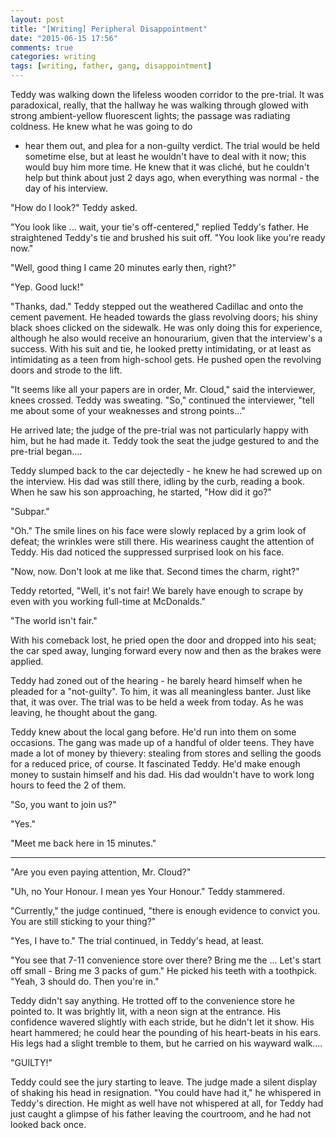 ```yaml
---
layout: post
title: "[Writing] Peripheral Disappointment"
date: "2015-06-15 17:56"
comments: true
categories: writing
tags: [writing, father, gang, disappointment]
---
```



Teddy was walking down the lifeless wooden corridor to the pre-trial. It was paradoxical, really, that the hallway he was walking
through glowed with strong ambient-yellow fluorescent lights; the passage was radiating coldness. He knew what he was going to do
- hear them out, and plea for a non-guilty verdict. The trial would be held sometime else, but at least he wouldn't have to deal
 with it now; this would buy him more time. He knew that it was cliché, but he couldn't help but think about just 2 days ago,
when everything was normal - the day of his interview.

"How do I look?" Teddy asked.

"You look like ... wait, your tie's off-centered," replied Teddy's father. He straightened Teddy's tie and brushed his suit
off. "You look like you're ready now."

"Well, good thing I came 20 minutes early then, right?"

"Yep. Good luck!"

"Thanks, dad." Teddy stepped out the weathered Cadillac and onto the cement pavement. He headed towards the glass revolving
doors; his shiny black shoes clicked on the sidewalk. He was only doing this for experience, although he also would receive an
honourarium, given that the interview's a success. With his suit and tie, he looked pretty intimidating, or at least as
intimidating as a teen from high-school gets. He pushed open the revolving doors and strode to the lift.

"It seems like all your papers are in order, Mr. Cloud," said the interviewer, knees crossed. Teddy was sweating. "So,"
continued the interviewer, "tell me about some of your weaknesses and strong points..."

He arrived late; the judge of the pre-trial was not particularly happy with him, but he had made it. Teddy took the seat the
judge gestured to and the pre-trial began....

Teddy slumped back to the car dejectedly - he knew he had screwed up on the interview. His dad was still there, idling by the
curb, reading a book. When he saw his son approaching, he started, "How did it go?"

"Subpar."

"Oh." The smile lines on his face were slowly replaced by a grim look of defeat; the wrinkles were still there. His weariness
caught the attention of Teddy. His dad noticed the suppressed surprised look on his face.

"Now, now. Don't look at me like that. Second times the charm, right?"

Teddy retorted, "Well, it's not fair! We barely have enough to scrape by even with you working full-time at McDonalds."

"The world isn't fair."

With his comeback lost, he pried open the door and dropped into his seat; the car sped away, lunging forward every now and
then as the brakes were applied.

Teddy had zoned out of the hearing - he barely heard himself when he pleaded for a "not-guilty". To him, it was all
meaningless banter. Just like that, it was over. The trial was to be held a week from today. As he was leaving, he thought about
the gang.

Teddy knew about the local gang before. He'd run into them on some occasions. The gang was made up of a handful of older
teens. They have made a lot of money by thievery: stealing from stores and selling the goods for a reduced price, of course. It
fascinated Teddy. He'd make enough money to sustain himself and his dad. His dad wouldn't have to work long hours to feed the 2 of
them.

"So, you want to join us?"

"Yes."

"Meet me back here in 15 minutes."
<hr>
"Are you even paying attention, Mr. Cloud?"

"Uh, no Your Honour. I mean yes Your Honour." Teddy stammered.

"Currently," the judge continued, "there is enough evidence to convict you. You are still sticking to your thing?"

"Yes, I have to." The trial continued, in Teddy's head, at least.

"You see that 7-11 convenience store over there? Bring me the ... Let's start off small - Bring me 3 packs of gum." He picked
his teeth with a toothpick. "Yeah, 3 should do. Then you're in."

Teddy didn't say anything. He trotted off to the convenience store he pointed to. It was brightly lit, with a neon sign at the
entrance. His confidence wavered slightly with each stride, but he didn't let it show. His heart hammered; he could hear the
pounding of his heart-beats in his ears. His legs had a slight tremble to them, but he carried on his wayward walk....

"GUILTY!"

Teddy could see the jury starting to leave. The judge made a silent display of shaking his head in resignation. "You could
have had it," he whispered in Teddy's direction. He might as well have not whispered at all, for Teddy had just caught a glimpse
of his father leaving the courtroom, and he had not looked back once.

